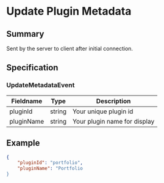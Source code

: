 # Update Plugin Metadata

## Summary

Sent by the server to client after initial connection.

## Specification

### UpdateMetadataEvent

| Fieldname  | Type   | Description                  |
| ---------- | ------ | ---------------------------- |
| pluginId   | string | Your unique plugin id        |
| pluginName | string | Your plugin name for display |

## Example

```json
{
    "pluginId": "portfolio",
    "pluginName": "Portfolio
}
```
